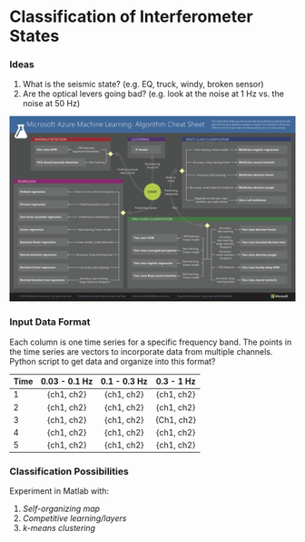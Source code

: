 # Classification of Interferometer States



### Ideas

1. What is the seismic state? (e.g. EQ, truck, windy, broken sensor)
1. Are the optical levers going bad? (e.g. look at the noise at 1 Hz vs. the noise at 50 Hz)

![ML Cheat Sheet](microsoft-machine-learning-algorithm-cheat-sheet-v6.png?raw=true "Title")

### Input Data Format

Each column is one time series for a specific frequency band. The points in the time series are
vectors to incorporate data from multiple channels. Python script to get data and organize into this format?

|  Time  | 0.03 - 0.1 Hz |  0.1 - 0.3 Hz | 0.3 - 1 Hz
|--------|:-------------:|:-------------:|:----------:
|    1   |   {ch1, ch2}  |   {ch1, ch2}  | {ch1, ch2}
|    2   |   {ch1, ch2}  |   {ch1, ch2}  | {ch1, ch2}
|    3   |   {ch1, ch2}  |   {ch1, ch2}  | {Ch1, ch2}
|    4   |   {ch1, ch2}  |   {ch1, ch2}  | {ch1, ch2}
|    5   |   {ch1, ch2}  |   {ch1, ch2}  | {ch1, ch2}

### Classification Possibilities
<p> Experiment in Matlab with: </p>
<ol>
<li><em>Self-organizing map</em></li>
<li><em>Competitive learning/layers</em></li>
<li><em>k-means clustering</em></li>
</ol>
